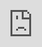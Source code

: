 ```yaml
---
title: Money Supply Inflation
post_status: publish
featured_image: /_images/MoneySupplyInflation.jpeg
---
```


<iframe src="https://player.vimeo.com/video/848448368?badge=0&amp;autopause=0&amp;player_id=0&amp;app_id=58479" frameborder="0" allow="autoplay; fullscreen; picture-in-picture" allowfullscreen style="position:absolute;top:0;left:0;width:100%;height:100%;" title="008 Money Supply Inflation"></iframe>

<div style="margin-bottom:30px;"></div>

## Additional Information
* [M2 Money Stock Graph](https://anitaposch.com/inflation) - see below the chapter "Money Supply Inflation"

## Transcript

After the learning about what it means that a central bank is a lender of last resort, we are now looking into money supply inflation. So let's take the US dollar as an example, as it's still the most widely used currency around the globe. 

Because of money supply inflation, the more US dollar are available, the less value a single note has. You can imagine a bank note as a commodity like copper. If there is more copper on the market, then there is demand, the price of copper is falling, its value is decreasing. The same is true for your bank note. The value of fiat currency is determined by supply and demand too. If you increase the supply and the demand stays the same, the value of one unit decreases. So as you can see on the slide, there are different forms of money or types of money. 

These are general terms for money within the monetary system. The money supply consists of various types that are generally classified as Ms, such as M0, which is base money M1, M2, and M3. These definitions might be different in some countries, but mostly, there's a general understanding of these definitions. The monetary base M0 is the total amount of a currency in physical paper and coin that is either in circulation in the hands of the public or in the form of commercial bank deposits held in the central bank's reserves. As long as you hold cash, it's an asset like Bitcoin, a property that you own. If you take your cash and store it at the bank, you have a claim, but you don't own the money anymore. That's actually similar to Bitcoin and custodial exchange. Another Fiat money supply M1, M2, M3 is comprised of claims on that base money. So, it includes demand deposits, traveler checks, and other deposits which are easily convertible to cash. On top of that we have M2, which are money market securities, mutual funds, and other time deposits. These assets are less liquid than M1 and not as suitable as exchange mediums, but can be quickly converted into cash or checking deposits.

That M2 money is closely watched as an indicator of money supply and future inflation, and it's a target for the central bank monetary policy. So just look at this chart. The amount of M2 currency in circulation in the United States was 19.7 trillion US dollars in February, 2021. As you can see, in 2020, we had the lockdowns, we had the global pandemic, and in that time, the central bank of the US just inflated the economy with fresh money. 

We accept this as normal because we assume it'll never end. The fractional reserve banking system has functioned around the world for hundreds of years, albeit with occasional inflationary events along the way to partially reset things. Each individual unit of fiat currency has degraded about 99% in value or more over a multi-decade timeline. This means that investors either need to earn a rate of interest that exceeds the real inflation rate, or they need to buy investments instead, which inflates the value of stocks and real estate compared to their cash flows and pushes up the prices of scarce objects like fine Art, says financial analyst Lyn Alden. 

Adding to the money supply inflation is the fact that the population in the US and other western nations is not growing at the same rate as the money supply US population used to grow at maybe 1.5% per year and now grows closer to 0.5% per year. That's pretty important. Meanwhile, broad money supply is up 25% year over year and is on track to be up 75% plus over a rolling five year period in the future, says Lynn Alden. On the image in the slide, you can see how the value of the US dollar has decreased in the last years, in the last a hundred years. 

It shows that purchasing power the Dollar. $1 in 1913 bought you 30 Hershey's chocolate bars. Today you would need to pay $26 for the same thing. So you can see the decline of the value of the US dollar. And on that chart you can see the other way around how the consumer price is going up, up, up, in the last decade.

So strictly speaking, inflation occurs when the money supply outstrips nominal GDP growth, which consists of population and productivity growth. The consumer price index that you can see on the slide, of the USA, shows that the prices for goods went up since the value of money has declined.
